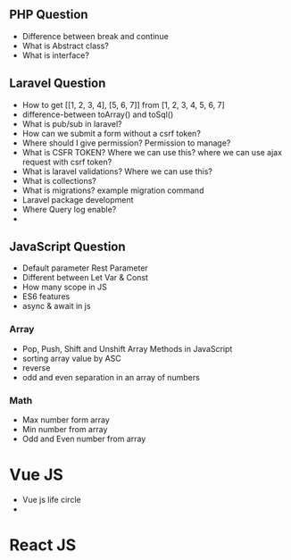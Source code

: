 ## PHP Question
- Difference between break and continue
- What is Abstract class?
- What is interface? 
## Laravel Question
- How to get [[1, 2, 3, 4], [5, 6, 7]] from [1, 2, 3, 4, 5, 6, 7]
- difference-between toArray() and toSql()
- What is pub/sub in laravel?
- How can we submit a form without a csrf token?
- Where should I give permission? Permission to manage?
- What is CSFR TOKEN? Where we can use this? where we can use ajax request with csrf token?
- What is laravel validations?  Where we can use this?
- What is collections? 
- What is migrations? example migration command
- Laravel package development
- Where Query log enable?
- 
## JavaScript Question
- Default parameter Rest Parameter
- Different between Let Var & Const
- How many scope in JS
- ES6 features 
- async & await in js
### Array
- Pop, Push, Shift and Unshift Array Methods in JavaScript
- sorting array value by ASC
- reverse
- odd and even separation in an array of numbers
### Math
- Max number form array
- Min number from array
- Odd and Even number from array
# Vue JS
- Vue js life circle 
- 
# React JS

